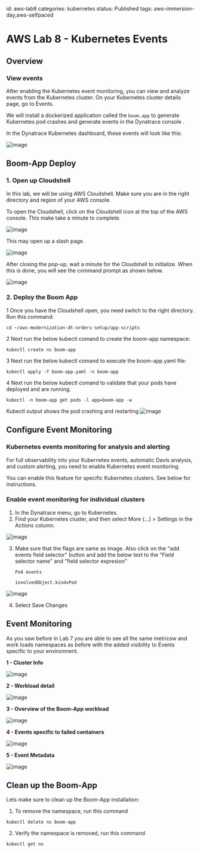 id: aws-lab8
categories: kubernetes
status: Published
tags: aws-immersion-day,aws-selfpaced

# AWS Lab 8 - Kubernetes Events

## Overview

### View events
After enabling the Kubernetes event monitoring, you can view and analyze events from the Kubernetes cluster. On your Kubernetes cluster details page, go to Events.

We will install a dockerized application called the `boom.app` to generate Kubernetes pod crashes and generate events in the Dynatrace console .

In the Dynatrace Kubernetes dashboard, these events will look like this: 

![image](img/boom-events.png)

## Boom-App Deploy

<!--
### 1. Make sure you are in the correct region 

Click the region button in the top right corner of your AWS console and make sure you are in `Oregon us-west-2` for consistency in this lab.

![image](img/lab2-change-region.png)
-->

### 1. Open up Cloudshell

In this lab, we will be using AWS Cloudshell.  Make sure you are in the right directory and region of your AWS console.

To open the Cloudshell, click on the Cloudshell icon at the top of the AWS console.  This make take a minute to complete.

![image](img/setup-cloud-shell-icon.png)

This may open up a slash page. 

![image](img/lab2-cloudshell-splash-page.png)

After closing the pop-up, wait a minute for the Cloudshell to initialize.  When this is done, you will see the command prompt as shown below.

![image](img/setup-cloud-shell.png)

### 2. Deploy the Boom App

1  Once you have the Cloudshell open, you need switch to the right directory.  Run this command:

```
cd ~/aws-modernization-dt-orders-setup/app-scripts
```

2  Next run the below kubectl comand to create the boom-app namespace:
```
kubectl create ns boom-app
```

3  Next run the below kubectl comand to execute the boom-app.yaml file:
```
kubectl apply -f boom-app.yaml -n boom-app

```

4  Next run the below kubectl comand to validate that your pods have deployed and are running.
```
kubectl -n boom-app get pods -l app=boom-app -w

```
Kubectl output shows the pod crashing and restarting
![image](img/boom6.png)


## Configure Event Monitoring

### Kubernetes events monitoring for analysis and alerting
For full observability into your Kubernetes events, automatic Davis analysis, and custom alerting, you need to enable Kubernetes event monitoring.

You can enable this feature for specific Kubernetes clusters. See below for instructions.

### Enable event monitoring for individual clusters
1. In the Dynatrace menu, go to Kubernetes.
2. Find your Kubernetes cluster, and then select More (…) > Settings in the Actions column.

![image](img/boom7.png)

3. Make sure that the flags are same as image.  Also click on the "add events field selector" button and add the below text to the "Field selector name" and "field selector expresion"
    ```
    Pod events

    ```

    ```
    involvedObject.kind=Pod
    ```
    
![image](img/boom8.png)

4. Select Save Changes



## Event Monitoring 

As you saw before in Lab 7 you are able to see all the same metricsw and work loads namespaces as before with the added visibility to Events specific to your environment.

**1 - Cluster Info**

![image](img/Boom1.png)

**2 - Workload detail**

![image](img/boom4.png)

**3 - Overview of the Boom-App workload**

![image](img/boom5.png)

**4 - Events specific to failed containers**

![image](img/boom2.png)

**5 - Event Metadata**

![image](img/boom3.png)


## Clean up the Boom-App
Lets make sure to clean up the Boom-App installation:

1.  To remove the namespace, run this command

```
kubectl delete ns boom-app
```

2.  Verify the namespace is removed, run this command

```
kubectl get ns
```
